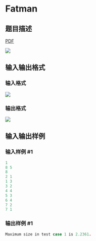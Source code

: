 # Fatman

## 题目描述

[problemUrl]: https://uva.onlinejudge.org/index.php?option=com_onlinejudge&Itemid=8&category=4&page=show_problem&problem=231

[PDF](https://uva.onlinejudge.org/external/2/p295.pdf)

![](https://cdn.luogu.com.cn/upload/vjudge_pic/UVA295/3968f37f4894fbfc2531868d803ebbebe4721ca6.png)

## 输入输出格式

### 输入格式

![](https://cdn.luogu.com.cn/upload/vjudge_pic/UVA295/80fdd5ebfb90c4be5a0ed56ff24c3cae85156b32.png)

### 输出格式

![](https://cdn.luogu.com.cn/upload/vjudge_pic/UVA295/80bda4eef9473a92a64cdc4c54dbb54cf5cbf409.png)

## 输入输出样例

### 输入样例 #1

```cpp
1
8 5
8
2 1
1 3
3 2
4 4
5 3
6 4
7 2
7 1
```


### 输出样例 #1

```cpp
Maximum size in test case 1 is 2.2361.
```


